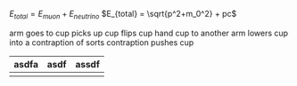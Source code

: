 $E_{total} = E_{muon} + E_{neutrino}$
$E_{total} = \sqrt{p^2+m_0^2} + pc$


arm goes to cup
picks up cup
flips cup
hand cup to another arm
lowers cup into a contraption of sorts
contraption pushes cup



| asdfa | asdf | assdf |
| ----- | ---- | ----- |
|       |      |       |
